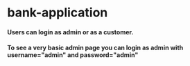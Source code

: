 # bank-application

#### Users can login as admin or as a customer.
#### To see a very basic admin page you can login as admin with username="admin" and password="admin"